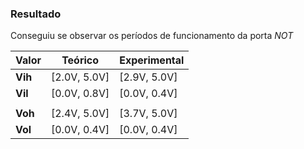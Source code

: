 ### Resultado

Conseguiu se observar os períodos de funcionamento da porta *NOT*

| Valor |   Teórico  | Experimental |
|-------|------------|--------------|
|**Vih**|[2.0V, 5.0V]| [2.9V, 5.0V] |
|**Vil**|[0.0V, 0.8V]| [0.0V, 0.4V] |
|       |            |              |
|**Voh**|[2.4V, 5.0V]| [3.7V, 5.0V] |
|**Vol**|[0.0V, 0.4V]| [0.0V, 0.4V] |